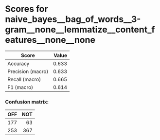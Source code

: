 # Scores for naive_bayes__bag_of_words__3-gram__none__lemmatize__content_features__none__none
|      Score      |Value|
|-----------------|----:|
|Accuracy         |0.633|
|Precision (macro)|0.633|
|Recall (macro)   |0.665|
|F1 (macro)       |0.614|

### Confusion matrix:
|OFF|NOT|
|--:|--:|
|177| 63|
|253|367|
